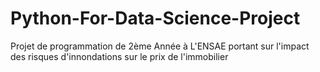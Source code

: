 # Python-For-Data-Science-Project
Projet de programmation de 2ème Année à L'ENSAE portant sur l'impact des risques d'innondations sur le prix de l'immobilier 
